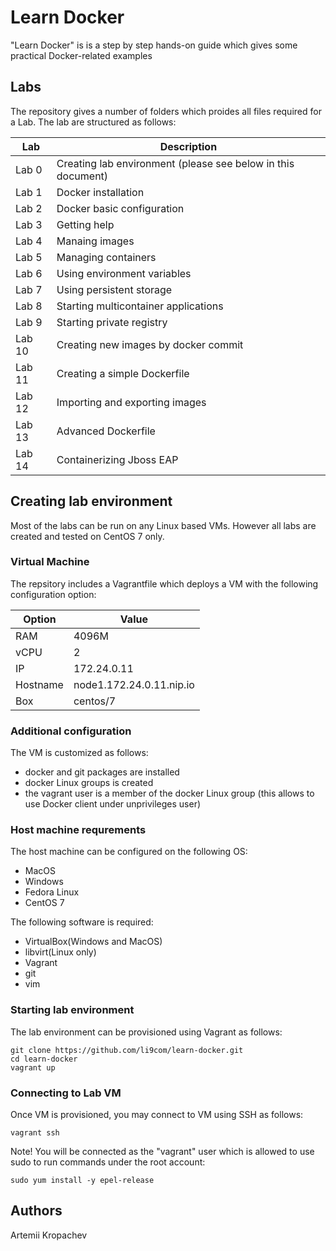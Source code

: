# Learn Docker
"Learn Docker" is is a step by step hands-on guide which gives some practical Docker-related examples


## Labs
The repository gives a number of folders which proides all files required for a Lab.
The lab are structured as follows:

Lab    | Description
------ | -----------
Lab 0  | Creating lab environment (please see below in this document)
Lab 1  | Docker installation
Lab 2  | Docker basic configuration 
Lab 3  | Getting help
Lab 4  | Manaing images
Lab 5  | Managing containers
Lab 6  | Using environment variables
Lab 7  | Using persistent storage
Lab 8  | Starting multicontainer applications
Lab 9  | Starting private registry
Lab 10 | Creating new images by docker commit
Lab 11 | Creating a simple Dockerfile
Lab 12 | Importing and exporting images
Lab 13 | Advanced Dockerfile
Lab 14 | Containerizing Jboss EAP


## Creating lab environment
Most of the labs can be run on any Linux based VMs. However all labs are created and tested on CentOS 7 only.

### Virtual Machine
The repsitory includes a Vagrantfile which deploys a VM with the following configuration option:

Option   | Value
-------- | -----
RAM      | 4096M
vCPU     | 2
IP       | 172.24.0.11
Hostname | node1.172.24.0.11.nip.io
Box      | centos/7

### Additional configuration

The VM is customized as follows:
- docker and git packages are installed
- docker Linux groups is created
- the vagrant user is a member of the docker Linux group (this allows to use Docker client under unprivileges user)


### Host machine requrements

The host machine can be configured on the following OS:
- MacOS
- Windows
- Fedora Linux
- CentOS 7

The following software is required:
- VirtualBox(Windows and MacOS)
- libvirt(Linux only)
- Vagrant
- git
- vim


### Starting lab environment
The lab environment can be provisioned using Vagrant as follows:

```
git clone https://github.com/li9com/learn-docker.git
cd learn-docker
vagrant up
```

### Connecting to Lab VM

Once VM is provisioned, you may connect to VM using SSH as follows:

```
vagrant ssh
```

Note! You will be connected as the "vagrant" user which is allowed to use sudo to run commands under the root account:

```
sudo yum install -y epel-release
```


## Authors
Artemii Kropachev



